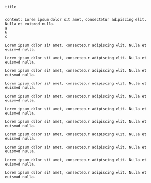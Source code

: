 ```note
title:


content: Lorem ipsum dolor sit amet, consectetur adipiscing elit. Nulla et euismod nulla.
a
b
c
```

```abstract
Lorem ipsum dolor sit amet, consectetur adipiscing elit. Nulla et euismod nulla.
```

```info
Lorem ipsum dolor sit amet, consectetur adipiscing elit. Nulla et euismod nulla.
```

```tip
Lorem ipsum dolor sit amet, consectetur adipiscing elit. Nulla et euismod nulla.
```

```success
Lorem ipsum dolor sit amet, consectetur adipiscing elit. Nulla et euismod nulla.
```

```question
Lorem ipsum dolor sit amet, consectetur adipiscing elit. Nulla et euismod nulla.
```

```warning
Lorem ipsum dolor sit amet, consectetur adipiscing elit. Nulla et euismod nulla.
```

```failure
Lorem ipsum dolor sit amet, consectetur adipiscing elit. Nulla et euismod nulla.
```

```danger
Lorem ipsum dolor sit amet, consectetur adipiscing elit. Nulla et euismod nulla.
```

```bug
Lorem ipsum dolor sit amet, consectetur adipiscing elit. Nulla et euismod nulla.
```

```example
Lorem ipsum dolor sit amet, consectetur adipiscing elit. Nulla et euismod nulla.
```

```quote
Lorem ipsum dolor sit amet, consectetur adipiscing elit. Nulla et euismod nulla.
```

